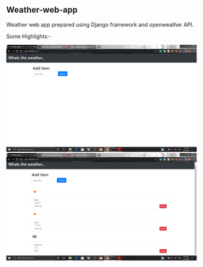 ## Weather-web-app
Weather web app prepared using Django framework and openweather API.

Some Highlights:-

![](Home.png)
![](Dashboard.png)
